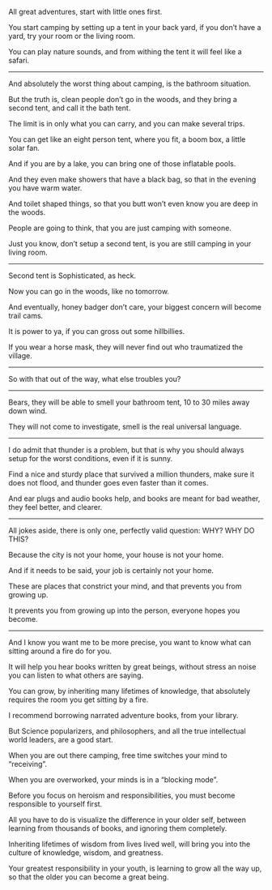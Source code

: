 All great adventures,
start with little ones first.

You start camping by setting up a tent in your back yard,
if you don’t have a yard, try your room or the living room.

You can play nature sounds,
and from withing the tent it will feel like a safari.

---

And absolutely the worst thing about camping,
is the bathroom situation.

But the truth is, clean people don’t go in the woods,
and they bring a second tent, and call it the bath tent.

The limit is in only what you can carry,
and you can make several trips.

You can get like an eight person tent,
where you fit, a boom box, a little solar fan.

And if you are by a lake,
you can bring one of those inflatable pools.

And they even make showers that have a black bag,
so that in the evening you have warm water.

And toilet shaped things,
so that you butt won’t even know you are deep in the woods.

People are going to think,
that you are just camping with someone.

Just you know, don’t setup a second tent,
is you are still camping in your living room.

---

Second tent is Sophisticated,
as heck.

Now you can go in the woods,
like no tomorrow.

And eventually, honey badger don’t care,
your biggest concern will become trail cams.

It is power to ya,
if you can gross out some hillbillies.

If you wear a horse mask,
they will never find out who traumatized the village.

---

So with that out of the way,
what else troubles you?

---

Bears, they will be able to smell your bathroom tent,
10 to 30 miles away down wind.

They will not come to investigate,
smell is the real universal language.

---

I do admit that thunder is a problem,
but that is why you should always setup for the worst conditions, even if it is sunny.

Find a nice and sturdy place that survived a million thunders,
make sure it does not flood, and thunder goes even faster than it comes.

And ear plugs and audio books help,
and books are meant for bad weather, they feel better, and clearer.

---

All jokes aside, there is only one,
perfectly valid question: WHY? WHY DO THIS?

Because the city is not your home,
your house is not your home.

And if it needs to be said,
your job is certainly not your home.

These are places that constrict your mind,
and that prevents you from growing up.

It prevents you from growing up into the person,
everyone hopes you become.

---

And I know you want me to be more precise,
you want to know what can sitting around a fire do for you.

It will help you hear books written by great beings,
without stress an noise you can listen to what others are saying.

You can grow, by inheriting many lifetimes of knowledge,
that absolutely requires the room you get sitting by a fire.

I recommend borrowing narrated adventure books,
from your library.

But Science popularizers, and philosophers,
and all the true intellectual world leaders, are a good start.

When you are out there camping,
free time switches your mind to “receiving”.

When you are overworked,
your minds is in a “blocking mode”.

Before you focus on heroism and responsibilities,
you must become responsible to yourself first.

All you have to do is visualize the difference in your older self,
between learning from thousands of books, and ignoring them completely.

Inheriting lifetimes of wisdom from lives lived well,
will bring you into the culture of knowledge, wisdom, and greatness.

Your greatest responsibility in your youth,
is learning to grow all the way up, so that the older you can become a great being.
